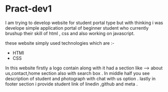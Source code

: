 # Pract-dev1
I am trying to develop website for student portal type but with thinking i was develope simple application portal of  beginner student who currently brushup their skill of html , css and also working on javascript.

these website simply used technologies  which are :-
- HTMl 
- CSS

In this website firstly a logo contain along with it had a section like --> about us,contact,home section also with search box .
In middle half you see description of student and photograph with chat with us option .
lastly in footer section i provide student link of linedin ,github and meta .
